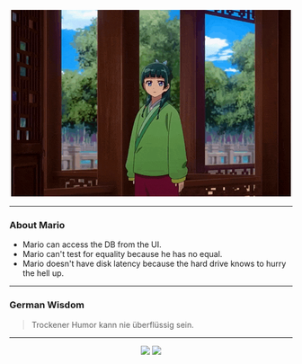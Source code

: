 <p align="center">
  <img src="assets/maomao.gif" />
</p>

---

### About Mario
- Mario can access the DB from the UI.
- Mario can't test for equality because he has no equal.
- Mario doesn't have disk latency because the hard drive knows to hurry the hell up.

---

### German Wisdom
> Trockener Humor kann nie überflüssig sein.

---

<p align="center">
  <a>
    <img height="180em" src="https://github-readme-stats-eight-theta.vercel.app/api?username=Torfkopp&show_icons=true&theme=dark&include_all_commits=true&count_private=true"/>
  </a>
  <a href="https://github.com/Torfkopp?tab=repositories">
    <img height="180em" src="https://github-readme-stats-eight-theta.vercel.app/api/top-langs/?username=torfkopp&layout=compact&theme=dark&langs_count=8&hide=java"/>
  </a>
</p>
